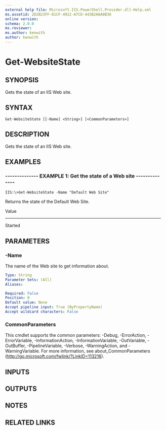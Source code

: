 ```yaml
---
external help file: Microsoft.IIS.PowerShell.Provider.dll-Help.xml
ms.assetid: 2D2B23FF-81CF-4922-A7CD-443B2A6A0B36
online version: 
schema: 2.0.0
ms.reviewer:
ms.author: kenwith
author: kenwith
---
```


# Get-WebsiteState

## SYNOPSIS
Gets the state of an IIS Web site.

## SYNTAX

```
Get-WebsiteState [[-Name] <String>] [<CommonParameters>]
```

## DESCRIPTION
Gets the state of an IIS Web site.

## EXAMPLES

### -------------- EXAMPLE 1: Get the state of a Web site --------------
```
IIS:\>Get-WebsiteState -Name "Default Web Site"
```

Returns the state of the Default Web Site.

Value

-----

Started

## PARAMETERS

### -Name
The name of the Web site to get information about.

```yaml
Type: String
Parameter Sets: (All)
Aliases: 

Required: False
Position: 0
Default value: None
Accept pipeline input: True (ByPropertyName)
Accept wildcard characters: False
```

### CommonParameters
This cmdlet supports the common parameters: -Debug, -ErrorAction, -ErrorVariable, -InformationAction, -InformationVariable, -OutVariable, -OutBuffer, -PipelineVariable, -Verbose, -WarningAction, and -WarningVariable. For more information, see about_CommonParameters (http://go.microsoft.com/fwlink/?LinkID=113216).

## INPUTS

## OUTPUTS

## NOTES

## RELATED LINKS

